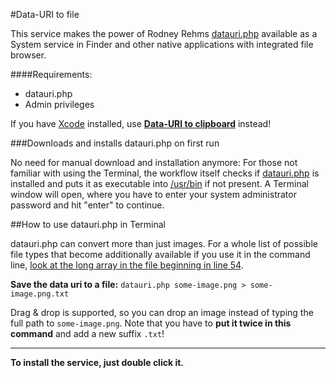 #Data-URI to file

This service makes the power of Rodney Rehms [datauri.php](https://gist.github.com/rodneyrehm/1372758/) available as a System service in Finder and other native applications with integrated file browser.

####Requirements:
* datauri.php
* Admin privileges

If you have [Xcode](https://developer.apple.com/xcode/) installed, use [**Data-URI to clipboard**](../Data-URI%20to%20clipboard) instead!


###Downloads and installs datauri.php on first run

No need for manual download and installation anymore: For those not familiar with using the Terminal, the workflow itself checks if [datauri.php](https://gist.github.com/A-G-F/972441b645ff5e57cd05/raw/a461e8793d1d80e4d30f6ec7d280a173a70fc152/datauri.php) is installed and puts it as executable into [/usr/bin](file:///usr/bin) if not present. A Terminal window will open, where you have to enter your system administrator password and hit "enter" to continue.


##How to use datauri.php in Terminal

datauri.php can convert more than just images. For a whole list of possible file types that become additionally available if you use it in the command line, [look at the long array in the file beginning in line 54](https://gist.github.com/A-G-F/972441b645ff5e57cd05).

**Save the data uri to a file:** 
`datauri.php some-image.png > some-image.png.txt`

Drag & drop is supported, so you can drop an image instead of typing the full path to `some-image.png`. Note that you have to **put it twice in this command** and add a new suffix `.txt`!

<hr>

**To install the service, just double click it.**